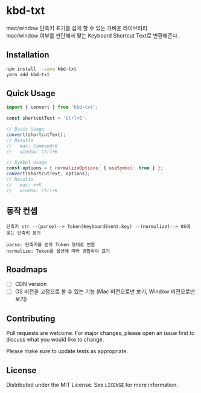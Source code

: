 # kbd-txt

mac/window 단축키 표기를 쉽게 할 수 있는 가벼운 라이브러리  
mac/window 여부를 판단해서 맞는 Keyboard Shortcut Text로 변환해준다.

## Installation

```bash
npm install --save kbd-txt
yarn add kbd-txt
```

## Quick Usage

```js
import { convert } from 'kbd-txt';

const shortcutText = 'Ctrl+S';

// Basic Usage
convert(shortcutText);
// Results
//   mac: Command+K
//   window: Ctrl+K

// Symbol Usage
const options = { normalizeOptions: { useSymbol: true } };
convert(shortcutText, options);
// Results
//   mac: ⌘+K
//   window: Ctrl+K
```

## 동작 컨셉

```
단축키 str --(parse)--> Token(KeyboardEvent.key) --(normalize)--> OS에 맞는 단축키 표기

parse: 단축키를 받아 Token 형태로 변환
normalize: Token을 옵션에 따라 병합하여 표기
```

## Roadmaps

- [ ] CDN version
- [ ] OS 버전을 고정으로 볼 수 있는 기능 (Mac 버전으로만 보기, Window 버전으로만 보기)

## Contributing

Pull requests are welcome. For major changes, please open an issue first to discuss what you would like to change.

Please make sure to update tests as appropriate.

## License

Distributed under the MIT License. See `LICENSE` for more information.

